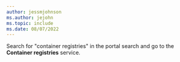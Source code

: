 ```yaml
---
author: jessmjohnson
ms.author: jejohn
ms.topic: include
ms.date: 08/07/2022
---
```


Search for "container registries" in the portal search and go to the **Container registries** service.
